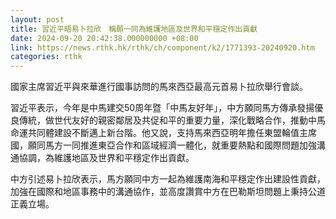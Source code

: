 ```yaml
---
layout: post
title: 習近平晤易卜拉欣　稱願一同為維護地區及世界和平穩定作出貢獻
date: 2024-09-20 20:42:38.000000000 +08:00
link: https://news.rthk.hk/rthk/ch/component/k2/1771393-20240920.htm
categories: rthk
---
```


國家主席習近平與來華進行國事訪問的馬來西亞最高元首易卜拉欣舉行會談。

習近平表示，今年是中馬建交50周年暨「中馬友好年」，中方願同馬方傳承發揚優良傳統，做世代友好的親密鄰居及共促和平的重要力量，深化戰略合作，推動中馬命運共同體建設不斷邁上新台階。他又說，支持馬來西亞明年擔任東盟輪值主席國，願同馬方一同推進東亞合作和區域經濟一體化，就重要熱點和國際問題加強溝通協調，為維護地區及世界和平穩定作出貢獻。

中方引述易卜拉欣表示，馬方願同中方一起為維護南海和平穩定作出建設性貢獻，加強在國際和地區事務中的溝通協作，並高度讚賞中方在巴勒斯坦問題上秉持公道正義立場。
